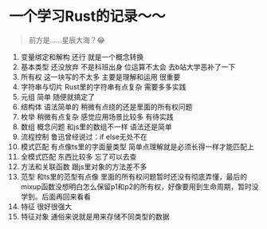 # 一个学习Rust的记录～～
> 前方是......星辰大海？😂
1. 变量绑定和解构 还行 就是一个概念转换
2. 基本类型 还没放弃 不是科班出身 位运算不太会 去b站大学恶补了一下
3. 所有权 这一块写的不太多 主要是理解和运用 很重要
4. 字符串与切片 Rust里的字符串有点复杂 需要多多实践
5. 元组 简单 随便就搞定了
6. 结构体 语法简单的 稍微有点绕的还是里面的所有权问题
7. 枚举 稍微有点复杂 感觉应用场景比较多 有待实践
8. 数组 概念问题 和js里的数组不一样 语法还是简单
9. 流程控制 鲁迅曾经说过：if else无处不在
10. 模式匹配 有点像ts里的字面量类型 简单点理解就是必须长得一样才能匹配上
11. 全模式匹配 东西比较多 忘了可以去查
12. 方法和关联函数 跟js里对象的方法差不多
13. 范型 和ts里的范型有点像 里面的所有权问题暂时还没有彻底弄懂，最后的mixup函数没想明白怎么保留p1和p2的所有权，好像要用到生命周期，暂时没学到。后面再回来看看
14. 特征 很好很强大
15. 特征对象 通俗来说就是用来存储不同类型的数据

